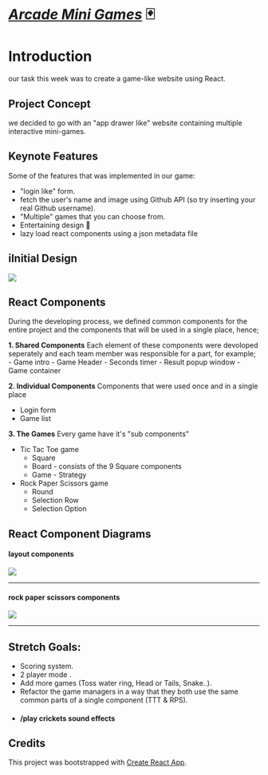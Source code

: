 # [*Arcade Mini Games*](https://arcade-mini-games.netlify.app/) :black_joker:




# Introduction

our task this week was to create a game-like website using React.

## Project Concept

we decided to go with an "app drawer like" website containing multiple interactive mini-games.

## Keynote Features
Some of the features that was implemented in our game:
- "login like" form.
- fetch the user's name and image using Github API 
    (so try inserting your real Github username).
- "Multiple" games that you can choose from.
-  Entertaining design :game_die:
- lazy load  react components using a json metadata file



## iInitial Design

![](https://i.imgur.com/uE75ML3.png)


## React Components


During the developing process, we defined common components  for the entire project and the components that will be used in a single place, hence;


**1. Shared Components**
Each element of these components were devoloped seperately and each team member was responsible for a part, for example;
     - Game intro
     - Game Header
     - Seconds timer
     - Result popup window
     - Game container

**2. Individual Components**
Components that were used once and in a single place
- Login form
- Game list


**3. The Games**
Every game have it's "sub components"
 - Tic Tac Toe game
     - Square
     - Board - consists of the 9 Square components
     - Game - Strategy
 - Rock Paper Scissors game
     - Round
     - Selection Row
     - Selection Option


## React Component Diagrams


#### layout components
![](https://i.imgur.com/JlZOn9A.png)

---------------------

#### rock paper scissors components
![](https://i.imgur.com/9FY98k4.png)

--------------------



## Stretch Goals:
- Scoring system.
- 2 player mode .
- Add more games (Toss water ring, Head or Tails, Snake..).
- Refactor the game managers in a way that they both use the same common parts of a single component (TTT & RPS).
- #### /play crickets sound effects




## Credits


This project was bootstrapped with [Create React App](https://github.com/facebook/create-react-app).


